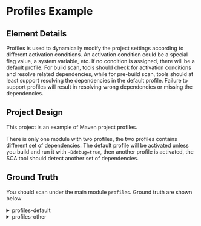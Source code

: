 #  Profiles Example

## Element Details

Profiles is used to dynamically modify the project settings according to different activation conditions. An activation condition could be a special flag value, a system variable, etc. If no condition is assigned, there will be a default profile. For build scan, tools should check for activation conditions and resolve related dependencies, while for pre-build scan, tools should at least support resolving the dependencies in the default profile. Failure to support profiles will result in resolving wrong dependencies or missing the dependencies. 

## Project Design

This project is an example of Maven project profiles.

There is only one module with two profiles, the two profiles contains different set of dependencies. The default profile will be activated unless you build and run it with `-Ddebug=true`, then another profile is activated, the SCA tool should detect another set of dependencies.

## Ground Truth

You should scan under the main module `profiles`. Ground truth are shown below

<details>
<summary>profiles-default</summary>
<pre>
org.apache.logging.log4j:log4j-core:jar:2.17.1:compile
org.apache.logging.log4j:log4j-api:jar:2.17.1:compile
</pre>
</details>

<details>
<summary>profiles-other</summary>
<pre>
org.springframework.boot:spring-boot-starter-log4j2:jar:2.6.1:compile
org.apache.logging.log4j:log4j-slf4j-impl:jar:2.14.1:compile
org.slf4j:slf4j-api:jar:1.7.25:compile
org.apache.logging.log4j:log4j-api:jar:2.14.1:compile
org.apache.logging.log4j:log4j-core:jar:2.14.1:compile
org.apache.logging.log4j:log4j-jul:jar:2.14.1:compile
org.slf4j:jul-to-slf4j:jar:1.7.32:compile
</pre>
</details>


